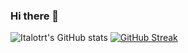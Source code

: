 ### Hi there 👋

<!--
**italotrt/italotrt** is a ✨ _special_ ✨ repository because its `README.md` (this file) appears on your GitHub profile.

Here are some ideas to get you started:

- 🔭 I’m currently working on ...
- 🌱 I’m currently learning ...
- 👯 I’m looking to collaborate on ...
- 🤔 I’m looking for help with ...
- 💬 Ask me about ...
- 📫 How to reach me: ...
- 😄 Pronouns: ...
- ⚡ Fun fact: ...
-->

![Italotrt's GitHub stats](https://github-readme-stats.vercel.app/api?username=italotrt&show_icons=true&theme=dracula)
[![GitHub Streak](https://github-readme-streak-stats.herokuapp.com/?user=italotrt)](https://git.io/streak-stats)
